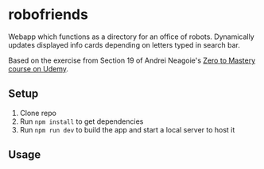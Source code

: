 # robofriends
Webapp which functions as a directory for an office of robots. Dynamically updates displayed info cards depending on letters typed in search bar. 

Based on the exercise from Section 19 of Andrei Neagoie's [Zero to Mastery course on Udemy](https://www.udemy.com/the-complete-web-developer-zero-to-mastery/).

## Setup

1. Clone repo
2. Run `npm install` to get dependencies
3. Run `npm run dev` to build the app and start a local server to host it

## Usage
